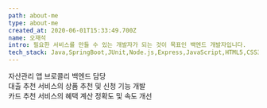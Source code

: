 ```yaml
---
path: about-me
type: about-me
created_at: 2020-06-01T15:33:49.700Z
name: 오재석
intro: 필요한 서비스를 만들 수 있는 개발자가 되는 것이 목표인 백엔드 개발자입니다.
tech_stack: Java,SpringBoot,JUnit,Node.js,Express,JavaScript,HTML5,CSS3,React,GraphQL,MySQL,MongoDB,Redis,Git,Jenkins
---
```


자산관리 앱 브로콜리 백엔드 담당<br/>
대출 추천 서비스의 상품 추천 및 신청 기능 개발<br/>
카드 추천 서비스의 혜택 계산 정확도 및 속도 개선
